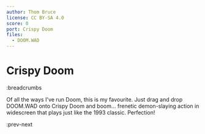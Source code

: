 ```yaml
---
author: Thom Bruce
license: CC BY-SA 4.0
score: 0
port: Crispy Doom
files:
  - DOOM.WAD
---
```


# Crispy Doom

:breadcrumbs

Of all the ways I've run Doom, this is my favourite. Just drag and drop DOOM.WAD onto Crispy Doom and boom... frenetic demon-slaying action in widescreen that plays just like the 1993 classic. Perfection!

:prev-next
